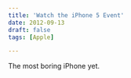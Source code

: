 ```yaml
---
title: 'Watch the iPhone 5 Event'
date: 2012-09-13
draft: false
tags: [Apple]

---
```


The most boring iPhone yet.